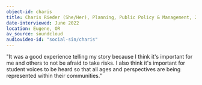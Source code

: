 ```yaml
---
object-id: charis
title: Charis Rieder (She/Her), Planning, Public Policy & Management, 2023
date-interviewed: June 2022
location: Eugene, OR
av_source: soundcloud
audiovideo-id: "social-sin/charis"
---
```


"It was a good experience telling my story because I think it's important for me and others to not be afraid to take risks. I also think it's important for student voices to be heard so that all ages and perspectives are being represented within their communities."
